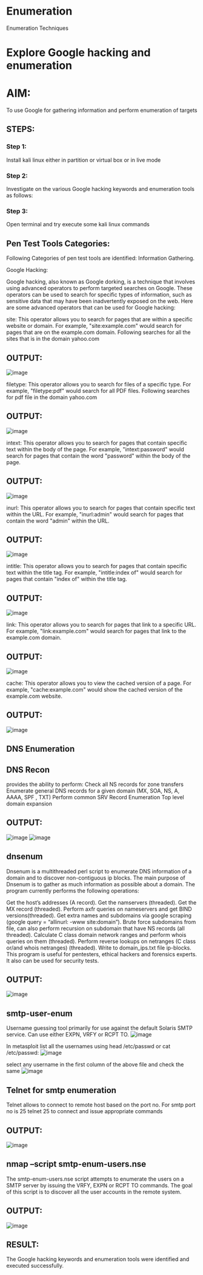 # Enumeration
Enumeration Techniques

# Explore Google hacking and enumeration 

# AIM:

To use Google for gathering information and perform enumeration of targets

## STEPS:

### Step 1:

Install kali linux either in partition or virtual box or in live mode

### Step 2:

Investigate on the various Google hacking keywords and enumeration tools as follows:


### Step 3:
Open terminal and try execute some kali linux commands

## Pen Test Tools Categories:  

Following Categories of pen test tools are identified:
Information Gathering.

Google Hacking:

Google hacking, also known as Google dorking, is a technique that involves using advanced operators to perform targeted searches on Google. These operators can be used to search for specific types of information, such as sensitive data that may have been inadvertently exposed on the web. Here are some advanced operators that can be used for Google hacking:

site: This operator allows you to search for pages that are within a specific website or domain. For example, "site:example.com" would search for pages that are on the example.com domain.
Following searches for all the sites that is in the domain yahoo.com
## OUTPUT:
![image](https://github.com/sakthipriyadhanusu/Enumeration/assets/119393194/57032966-caf0-4dca-b331-f256459dae8e)

filetype: This operator allows you to search for files of a specific type. For example, "filetype:pdf" would search for all PDF files.
Following searches for pdf file in the domain yahoo.com
## OUTPUT:
![image](https://github.com/sakthipriyadhanusu/Enumeration/assets/119393194/7cb5e6e5-81eb-4186-bb35-d6828654cf75)

intext: This operator allows you to search for pages that contain specific text within the body of the page. For example, "intext:password" would search for pages that contain the word "password" within the body of the page.
## OUTPUT:
![image](https://github.com/sakthipriyadhanusu/Enumeration/assets/119393194/07029149-0261-432a-b2cd-4159f23f3370)

inurl: This operator allows you to search for pages that contain specific text within the URL. For example, "inurl:admin" would search for pages that contain the word "admin" within the URL.
## OUTPUT:
![image](https://github.com/sakthipriyadhanusu/Enumeration/assets/119393194/4cb314a3-6dcc-4816-957a-4d1faf59a356)

intitle: This operator allows you to search for pages that contain specific text within the title tag. For example, "intitle:index of" would search for pages that contain "index of" within the title tag.
## OUTPUT:
![image](https://github.com/sakthipriyadhanusu/Enumeration/assets/119393194/23fc30af-b4a5-4e47-abb9-39dad6bc8c15)

link: This operator allows you to search for pages that link to a specific URL. For example, "link:example.com" would search for pages that link to the example.com domain.
## OUTPUT:
![image](https://github.com/sakthipriyadhanusu/Enumeration/assets/119393194/9e9c264c-6738-4102-b7c2-28e5f4f29c2c)

cache: This operator allows you to view the cached version of a page. For example, "cache:example.com" would show the cached version of the example.com website.
## OUTPUT:
![image](https://github.com/sakthipriyadhanusu/Enumeration/assets/119393194/b13446a4-16cd-4222-84c5-fd16e65fc3e2)

## DNS Enumeration
## DNS Recon
provides the ability to perform:
Check all NS records for zone transfers
Enumerate general DNS records for a given domain (MX, SOA, NS, A, AAAA, SPF , TXT)
Perform common SRV Record Enumeration
Top level domain expansion
## OUTPUT:
![image](https://github.com/sakthipriyadhanusu/Enumeration/assets/119393194/d002eeff-e67b-47dc-847e-db14592ec091)
![image](https://github.com/sakthipriyadhanusu/Enumeration/assets/119393194/ae419ee4-7429-4408-a47e-377b73b86480)

## dnsenum
Dnsenum is a multithreaded perl script to enumerate DNS information of a domain and to discover non-contiguous ip blocks. The main purpose of Dnsenum is to gather as much information as possible about a domain. The program currently performs the following operations:

Get the host’s addresses (A record).
Get the namservers (threaded).
Get the MX record (threaded).
Perform axfr queries on nameservers and get BIND versions(threaded).
Get extra names and subdomains via google scraping (google query = “allinurl: -www site:domain”).
Brute force subdomains from file, can also perform recursion on subdomain that have NS records (all threaded).
Calculate C class domain network ranges and perform whois queries on them (threaded).
Perform reverse lookups on netranges (C class or/and whois netranges) (threaded).
Write to domain_ips.txt file ip-blocks.
This program is useful for pentesters, ethical hackers and forensics experts. It also can be used for security tests.
## OUTPUT:
![image](https://github.com/sakthipriyadhanusu/Enumeration/assets/119393194/63427c4a-3040-4ff0-a1c7-f565352c1c2d)

## smtp-user-enum
Username guessing tool primarily for use against the default Solaris SMTP service. Can use either EXPN, VRFY or RCPT TO.
![image](https://github.com/sakthipriyadhanusu/Enumeration/assets/119393194/e505b1d7-3d68-4c31-ba89-ce772d49a656)

In metasploit list all the usernames using head /etc/passwd or cat /etc/passwd:
![image](https://github.com/sakthipriyadhanusu/Enumeration/assets/119393194/924c817a-1e64-49d2-a1d8-59558abf0d00)

select any username in the first column of the above file and check the same
![image](https://github.com/sakthipriyadhanusu/Enumeration/assets/119393194/ddeb08e9-a9d6-4285-897a-7799950e9f18)

## Telnet for smtp enumeration
Telnet allows to connect to remote host based on the port no. For smtp port no is 25
telnet <host address> 25 to connect
and issue appropriate commands
## OUTPUT:
![image](https://github.com/sakthipriyadhanusu/Enumeration/assets/119393194/0d7257dc-2815-44a6-8a24-e0fdd34978ee)

## nmap –script smtp-enum-users.nse <hostname>
The smtp-enum-users.nse script attempts to enumerate the users on a SMTP server by issuing the VRFY, EXPN or RCPT TO commands. The goal of this script is to discover all the user accounts in the remote system.

## OUTPUT:
![image](https://github.com/sakthipriyadhanusu/Enumeration/assets/119393194/5d379724-5e43-4ef7-b6a7-28adf299a557)

## RESULT:
The Google hacking keywords and enumeration tools were identified and executed successfully.

